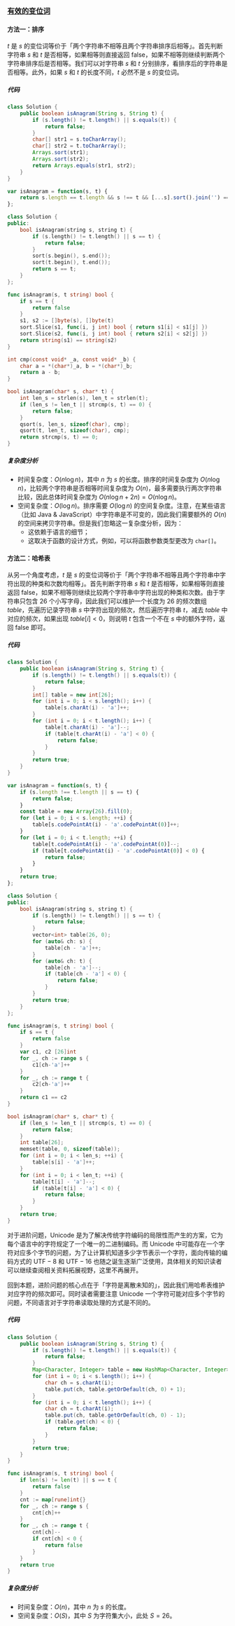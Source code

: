 ### [有效的变位词](https://leetcode.cn/problems/dKk3P7/solutions/1151409/you-xiao-de-bian-wei-ci-by-leetcode-solu-xzi0/)

#### 方法一：排序

$t$ 是 $s$ 的变位词等价于「两个字符串不相等且两个字符串排序后相等」。首先判断字符串 $s$ 和 $t$ 是否相等，如果相等则直接返回 $\text{false}$，如果不相等则继续判断两个字符串排序后是否相等。我们可以对字符串 $s$ 和 $t$ 分别排序，看排序后的字符串是否相等。此外，如果 $s$ 和 $t$ 的长度不同，$t$ 必然不是 $s$ 的变位词。

##### 代码

```java
class Solution {
    public boolean isAnagram(String s, String t) {
        if (s.length() != t.length() || s.equals(t)) {
            return false;
        }
        char[] str1 = s.toCharArray();
        char[] str2 = t.toCharArray();
        Arrays.sort(str1);
        Arrays.sort(str2);
        return Arrays.equals(str1, str2);
    }
}
```

```javascript
var isAnagram = function(s, t) {
    return s.length == t.length && s !== t && [...s].sort().join('') === [...t].sort().join('')
};
```

```c++
class Solution {
public:
    bool isAnagram(string s, string t) {
        if (s.length() != t.length() || s == t) {
            return false;
        }
        sort(s.begin(), s.end());
        sort(t.begin(), t.end());
        return s == t;
    }
};
```

```go
func isAnagram(s, t string) bool {
    if s == t {
        return false
    }
    s1, s2 := []byte(s), []byte(t)
    sort.Slice(s1, func(i, j int) bool { return s1[i] < s1[j] })
    sort.Slice(s2, func(i, j int) bool { return s2[i] < s2[j] })
    return string(s1) == string(s2)
}
```

```c
int cmp(const void* _a, const void* _b) {
    char a = *(char*)_a, b = *(char*)_b;
    return a - b;
}

bool isAnagram(char* s, char* t) {
    int len_s = strlen(s), len_t = strlen(t);
    if (len_s != len_t || strcmp(s, t) == 0) {
        return false;
    }
    qsort(s, len_s, sizeof(char), cmp);
    qsort(t, len_t, sizeof(char), cmp);
    return strcmp(s, t) == 0;
}
```

##### 复杂度分析

- 时间复杂度：$O(n \log n)$，其中 $n$ 为 $s$ 的长度。排序的时间复杂度为 $O(n\log n)$，比较两个字符串是否相等时间复杂度为 $O(n)$，最多需要执行两次字符串比较，因此总体时间复杂度为 $O(n \log n+2n)=O(n\log n)$。
- 空间复杂度：$O(\log n)$。排序需要 $O(\log n)$ 的空间复杂度。注意，在某些语言（比如 Java & JavaScript）中字符串是不可变的，因此我们需要额外的 $O(n)$ 的空间来拷贝字符串。但是我们忽略这一复杂度分析，因为：
  - 这依赖于语言的细节；
  - 这取决于函数的设计方式，例如，可以将函数参数类型更改为 `char[]`。

#### 方法二：哈希表

从另一个角度考虑，$t$ 是 $s$ 的变位词等价于「两个字符串不相等且两个字符串中字符出现的种类和次数均相等」。首先判断字符串 $s$ 和 $t$ 是否相等，如果相等则直接返回 $\text{false}$，如果不相等则继续比较两个字符串中字符出现的种类和次数。由于字符串只包含 $26$ 个小写字母，因此我们可以维护一个长度为 $26$ 的频次数组 $\textit{table}$，先遍历记录字符串 $s$ 中字符出现的频次，然后遍历字符串 $t$，减去 $\textit{table}$ 中对应的频次，如果出现 $\textit{table}[i]<0$，则说明 $t$ 包含一个不在 $s$ 中的额外字符，返回 $\text{false}$ 即可。

##### 代码

```java
class Solution {
    public boolean isAnagram(String s, String t) {
        if (s.length() != t.length() || s.equals(t)) {
            return false;
        }
        int[] table = new int[26];
        for (int i = 0; i < s.length(); i++) {
            table[s.charAt(i) - 'a']++;
        }
        for (int i = 0; i < t.length(); i++) {
            table[t.charAt(i) - 'a']--;
            if (table[t.charAt(i) - 'a'] < 0) {
                return false;
            }
        }
        return true;
    }
}
```

```javascript
var isAnagram = function(s, t) {
    if (s.length !== t.length || s == t) {
        return false;
    }
    const table = new Array(26).fill(0);
    for (let i = 0; i < s.length; ++i) {
        table[s.codePointAt(i) - 'a'.codePointAt(0)]++;
    }
    for (let i = 0; i < t.length; ++i) {
        table[t.codePointAt(i) - 'a'.codePointAt(0)]--;
        if (table[t.codePointAt(i) - 'a'.codePointAt(0)] < 0) {
            return false;
        }
    }
    return true;
};
```

```c++
class Solution {
public:
    bool isAnagram(string s, string t) {
        if (s.length() != t.length() || s == t) {
            return false;
        }
        vector<int> table(26, 0);
        for (auto& ch: s) {
            table[ch - 'a']++;
        }
        for (auto& ch: t) {
            table[ch - 'a']--;
            if (table[ch - 'a'] < 0) {
                return false;
            }
        }
        return true;
    }
};
```

```go
func isAnagram(s, t string) bool {
    if s == t {
        return false
    }
    var c1, c2 [26]int
    for _, ch := range s {
        c1[ch-'a']++
    }
    for _, ch := range t {
        c2[ch-'a']++
    }
    return c1 == c2
}
```

```c
bool isAnagram(char* s, char* t) {
    if (len_s != len_t || strcmp(s, t) == 0) {
        return false;
    }
    int table[26];
    memset(table, 0, sizeof(table));
    for (int i = 0; i < len_s; ++i) {
        table[s[i] - 'a']++;
    }
    for (int i = 0; i < len_t; ++i) {
        table[t[i] - 'a']--;
        if (table[t[i] - 'a'] < 0) {
            return false;
        }
    }
    return true;
}
```

对于进阶问题，$\text{Unicode}$ 是为了解决传统字符编码的局限性而产生的方案，它为每个语言中的字符规定了一个唯一的二进制编码。而 $\text{Unicode}$ 中可能存在一个字符对应多个字节的问题，为了让计算机知道多少字节表示一个字符，面向传输的编码方式的 $\text{UTF}-8$ 和 $\text{UTF}-16$ 也随之诞生逐渐广泛使用，具体相关的知识读者可以继续查阅相关资料拓展视野，这里不再展开。

回到本题，进阶问题的核心点在于「字符是离散未知的」，因此我们用哈希表维护对应字符的频次即可。同时读者需要注意 $\text{Unicode}$ 一个字符可能对应多个字节的问题，不同语言对于字符串读取处理的方式是不同的。

##### 代码

```java
class Solution {
    public boolean isAnagram(String s, String t) {
        if (s.length() != t.length() || s.equals(t)) {
            return false;
        }
        Map<Character, Integer> table = new HashMap<Character, Integer>();
        for (int i = 0; i < s.length(); i++) {
            char ch = s.charAt(i);
            table.put(ch, table.getOrDefault(ch, 0) + 1);
        }
        for (int i = 0; i < t.length(); i++) {
            char ch = t.charAt(i);
            table.put(ch, table.getOrDefault(ch, 0) - 1);
            if (table.get(ch) < 0) {
                return false;
            }
        }
        return true;
    }
}
```

```go
func isAnagram(s, t string) bool {
    if len(s) != len(t) || s == t {
        return false
    }
    cnt := map[rune]int{}
    for _, ch := range s {
        cnt[ch]++
    }
    for _, ch := range t {
        cnt[ch]--
        if cnt[ch] < 0 {
            return false
        }
    }
    return true
}
```

##### 复杂度分析

- 时间复杂度：$O(n)$，其中 $n$ 为 $s$ 的长度。
- 空间复杂度：$O(S)$，其中 $S$ 为字符集大小，此处 $S=26$。
